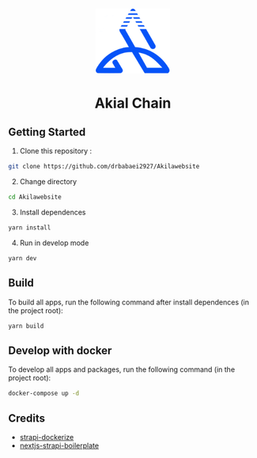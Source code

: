 <p align="center">
  <img src="./apps/frontend/public/assets/icon/logo192.svg" width="150">
</p>

<h1 align="center">Akial Chain</h1>


## Getting Started

1. Clone this repository :

```bash
git clone https://github.com/drbabaei2927/Akilawebsite
```

2. Change directory

```bash
cd Akilawebsite
```

3. Install dependences

```bash
yarn install
```

4. Run in develop mode

```bash
yarn dev
```

## Build

To build all apps, run the following command after install dependences (in the project root):

```bash
yarn build
```

## Develop with docker

To develop all apps and packages, run the following command (in the project root):

```bash
docker-compose up -d
```

## Credits

- [strapi-dockerize](https://github.com/kevinadhiguna/strapi-dockerize)
- [nextjs-strapi-boilerplate](https://github.com/kevinadhiguna/strapi-dockerize)
